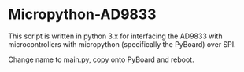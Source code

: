 # Micropython-AD9833
This script is written in python 3.x for interfacing the AD9833 with microcontrollers with micropython (specifically the PyBoard) over SPI. 

Change name to main.py, copy onto PyBoard and reboot. 
